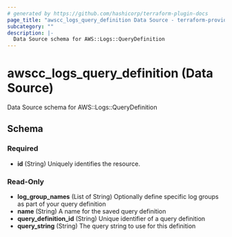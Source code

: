 ```yaml
---
# generated by https://github.com/hashicorp/terraform-plugin-docs
page_title: "awscc_logs_query_definition Data Source - terraform-provider-awscc"
subcategory: ""
description: |-
  Data Source schema for AWS::Logs::QueryDefinition
---
```


# awscc_logs_query_definition (Data Source)

Data Source schema for AWS::Logs::QueryDefinition



<!-- schema generated by tfplugindocs -->
## Schema

### Required

- **id** (String) Uniquely identifies the resource.

### Read-Only

- **log_group_names** (List of String) Optionally define specific log groups as part of your query definition
- **name** (String) A name for the saved query definition
- **query_definition_id** (String) Unique identifier of a query definition
- **query_string** (String) The query string to use for this definition


